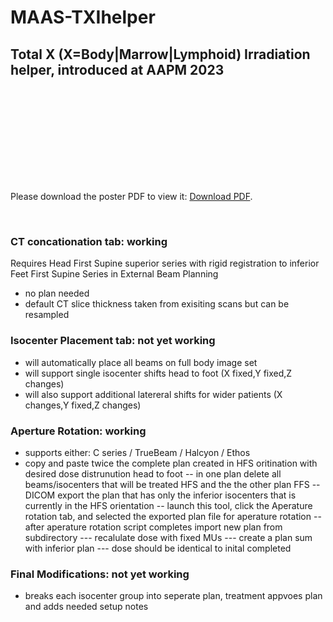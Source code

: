 # MAAS-TXIhelper

## Total X (X=Body|Marrow|Lymphoid) Irradiation helper, introduced at AAPM 2023
<object data="https://medicalaffairs.varian.com/download/AAPM2023_eposter_TXIHelper.pdf" type="application/pdf" width="700px" height="700px">
    <embed src="https://medicalaffairs.varian.com/download/AAPM2023_eposter_TXIHelper.pdf">
        <p>Please download the poster PDF to view it: <a href="https://medicalaffairs.varian.com/download/AAPM2023_eposter_TXIHelper.pdf">Download PDF</a>.</p>
    </embed>
</object>
<br>

### CT concationation tab: working

Requires Head First Supine superior series with rigid registration to inferior Feet First Supine Series in External Beam Planning
- no plan needed
- default CT slice thickness taken from exisiting scans but can be resampled

### Isocenter Placement tab: not yet working
- will automatically place all beams on full body image set
- will support single isocenter shifts head to foot (X fixed,Y fixed,Z changes)
- will also support additional latereral shifts for wider patients (X changes,Y fixed,Z changes)

### Aperture Rotation: working
- supports either: C series / TrueBeam / Halcyon / Ethos
- copy and paste twice the complete plan created in HFS oritination with desired dose distrunution head to foot
-- in one plan delete all beams/isocenters that will be treated HFS and the the other plan FFS
-- DICOM export the plan that has only the inferior isocenters that is currently in the HFS orientation
-- launch this tool, click the Aperature rotation tab, and selected the exported plan file for aperature rotation
-- after aperature rotation script completes import new plan from subdirectory
--- recalulate dose with fixed MUs
--- create a plan sum with inferior plan
--- dose should be identical to inital completed

### Final Modifications: not yet working
- breaks each isocenter group into seperate plan, treatment appvoes plan and adds needed setup notes
